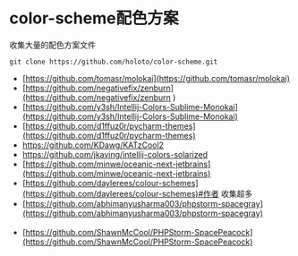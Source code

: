 # color-scheme配色方案
收集大量的配色方案文件

`git clone https://github.com/holoto/color-scheme.git`
+ [https://github.com/tomasr/molokai](https://github.com/tomasr/molokai)<br>
+ [https://github.com/negativefix/zenburn](https://github.com/negativefix/zenburn
)<br>
+ [https://github.com/y3sh/Intellij-Colors-Sublime-Monokai](https://github.com/y3sh/Intellij-Colors-Sublime-Monokai)<br>
+ [https://github.com/d1ffuz0r/pycharm-themes](https://github.com/d1ffuz0r/pycharm-themes)<br>
+ https://github.com/KDawg/KATzCool2 <br>
+ https://github.com/jkaving/intellij-colors-solarized <br>
+ [https://github.com/minwe/oceanic-next-jetbrains](https://github.com/minwe/oceanic-next-jetbrains)<br>
+ [https://github.com/daylerees/colour-schemes](https://github.com/daylerees/colour-schemes)#作者 收集超多
+ [https://github.com/abhimanyusharma003/phpstorm-spacegray](https://github.com/abhimanyusharma003/phpstorm-spacegray)<br><br>
+ [https://github.com/ShawnMcCool/PHPStorm-SpacePeacock](https://github.com/ShawnMcCool/PHPStorm-SpacePeacock)<br>




